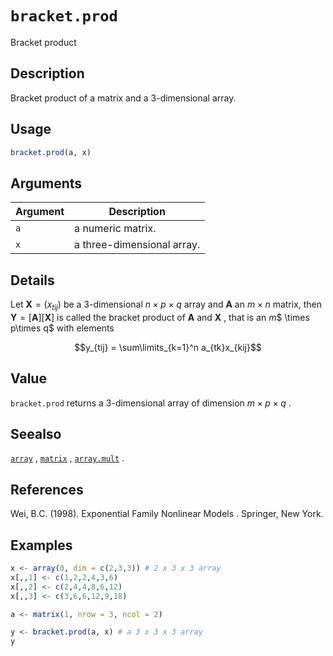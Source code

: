 # `bracket.prod`

Bracket product


## Description

Bracket product of a matrix and a 3-dimensional array.


## Usage

```r
bracket.prod(a, x)
```


## Arguments

Argument      |Description
------------- |----------------
`a`     |     a numeric matrix.
`x`     |     a three-dimensional array.


## Details

Let $\mathbf{X} = (x_{tij})$ be a 3-dimensional $n\times p\times q$ array and
  $\mathbf{A}$ an $m\times n$ matrix, then $\mathbf{Y} = [\mathbf{A}][\mathbf{X}]$ 
 is called the bracket product of $\mathbf{A}$ and $\mathbf{X}$ , that is an $m$$  \times p\times q$ with elements
  
$$y_{tij} = \sum\limits_{k=1}^n a_{tk}x_{kij}$$


## Value

`bracket.prod` returns a 3-dimensional array of dimension $m\times p\times q$ .


## Seealso

[`array`](#array) , [`matrix`](#matrix) , [`array.mult`](#array.mult) .


## References

Wei, B.C. (1998).
  Exponential Family Nonlinear Models .
 Springer, New York.


## Examples

```r
x <- array(0, dim = c(2,3,3)) # 2 x 3 x 3 array
x[,,1] <- c(1,2,2,4,3,6)
x[,,2] <- c(2,4,4,8,6,12)
x[,,3] <- c(3,6,6,12,9,18)

a <- matrix(1, nrow = 3, ncol = 2)

y <- bracket.prod(a, x) # a 3 x 3 x 3 array
y
```


